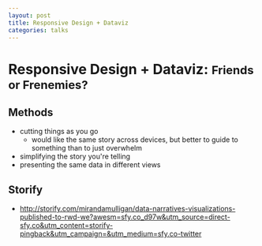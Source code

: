 ```yaml
---
layout: post
title: Responsive Design + Dataviz
categories: talks
---
```


# Responsive Design + Dataviz: <small>Friends or Frenemies?</small>

## Methods
- cutting things as you go
	- would like the same story across devices, but better to guide to something than to just overwhelm
- simplifying the story you're telling
- presenting the same data in different views

## Storify
- http://storify.com/mirandamulligan/data-narratives-visualizations-published-to-rwd-we?awesm=sfy.co_d97w&utm_source=direct-sfy.co&utm_content=storify-pingback&utm_campaign=&utm_medium=sfy.co-twitter
